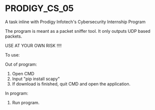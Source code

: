 # PRODIGY_CS_05
A task inline with Prodigy Infotech's Cybersecurity Internship Program

The program is meant as a packet sniffer tool. It only outputs UDP based packets.

USE AT YOUR OWN RISK !!!!

To use:

Out of program:
1. Open CMD
2. Input "pip install scapy"
3. If download is finished, quit CMD and open the application.
   
In program:
1. Run program.
